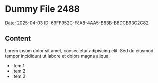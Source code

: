 # Dummy File 2488

Date: 2025-04-03
ID: 69FF952C-F8A8-4AA5-B83B-B8DCB93C2C82

## Content

Lorem ipsum dolor sit amet, consectetur adipiscing elit.
Sed do eiusmod tempor incididunt ut labore et dolore magna aliqua.

* Item 1
* Item 2
* Item 3

